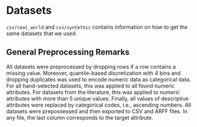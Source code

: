 # Datasets

`csv/real_world` and `csv/syntethic` contains information on how to get the same datasets that we used.

## General Preprocessing Remarks

All datasets were preprocessed by dropping rows if a row contains a missing value. Moreover, quantile-based
discretization with 4 bins and dropping duplicates was used to encode numeric data as categorical data. For all
hand-selected datasets, this was applied to all found numeric attributes. For datasets from the literature, this was
applied to numeric attributes with more than $5$ unique values. Finally, all values of descriptive attributes were
replaced by categorical codes, i.e., ascending numbers. All datasets were prepossessed and then exported to CSV and ARFF
files. In any file, the last column corresponds to the target attribute. 